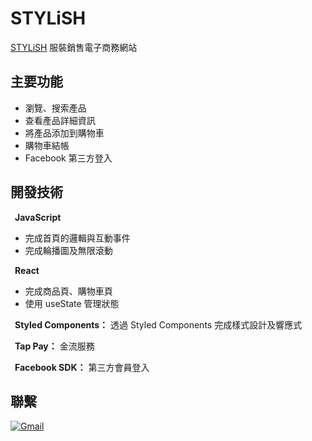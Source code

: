 # STYLiSH

[STYLiSH](https://stylish-cbc00.web.app/homePage.html) 服裝銷售電子商務網站 

## 主要功能  
* 瀏覽、搜索產品
* 查看產品詳細資訊
* 將產品添加到購物車
* 購物車結帳
* Facebook 第三方登入
  
## 開發技術   
&ensp;**JavaScript**  
 * 完成首頁的邏輯與互動事件  
 * 完成輪播圖及無限滾動  
  
&ensp;**React**  
 * 完成商品頁、購物車頁  
 * 使用 useState 管理狀態  
  
&ensp;**Styled Components：**  透過 Styled Components 完成樣式設計及響應式  
  
&ensp;**Tap Pay：**   金流服務
  
&ensp;**Facebook SDK：**  第三方會員登入

## 聯繫
[![Gmail](https://img.shields.io/badge/Gmail-D14836?style=for-the-badge&logo=gmail&logoColor=white)](mailto:smexoshinee17@gmail.com)
